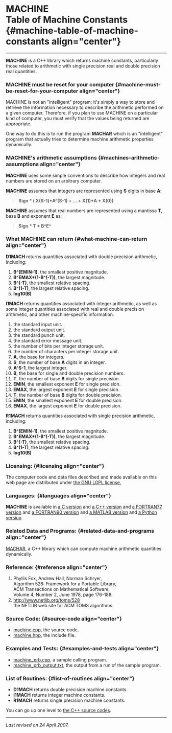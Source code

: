 MACHINE\
Table of Machine Constants {#machine-table-of-machine-constants align="center"}
==========================

------------------------------------------------------------------------

**MACHINE** is a C++ library which returns machine constants,
particularly those related to arithmetic with single precision real and
double precision real quantities.

### MACHINE must be reset for your computer {#machine-must-be-reset-for-your-computer align="center"}

MACHINE is not an "intelligent" program; it's simply a way to store and
retrieve the information necessary to describe the arithmetic performed
on a given computer. Therefore, if you plan to use MACHINE on a
particular kind of computer, you must verify that the values being
returned are appropriate.

One way to do this is to run the program **MACHAR** which is an
"intelligent" program that actually tries to determine machine
arithmetic properties dynamically.

### MACHINE's arithmetic assumptions {#machines-arithmetic-assumptions align="center"}

**MACHINE** uses some simple conventions to describe how integers and
real numbers are stored on an arbitrary computer.

**MACHINE** assumes that integers are represented using **S** digits in
base **A**:

> **Sign \* ( X(S-1)\*A\^(S-1) + ... + X(1)\*A + X(0))**

**MACHINE** assumes that real numbers are represented using a mantissa
**T**, base **B** and exponent **E** as:

> **Sign \* T \* B^E^**

### What MACHINE can return {#what-machine-can-return align="center"}

**D1MACH** returns quantities associated with double precision
arithmetic, including:

1.  **B\^(EMIN-1)**, the smallest positive magnitude.
2.  **B\^EMAX\*(1-B\^(-T))**, the largest magnitude.
3.  **B\^(-T)**, the smallest relative spacing.
4.  **B\^(1-T)**, the largest relative spacing.
5.  **log10(B)**

**I1MACH** returns quantities associated with integer arithmetic, as
well as some integer quantities associated with real and double
precision arithmetic, and other machine-specific information.

1.  the standard input unit.
2.  the standard output unit.
3.  the standard punch unit.
4.  the standard error message unit.
5.  the number of bits per integer storage unit.
6.  the number of characters per integer storage unit.
7.  **A**, the base for integers.
8.  **S**, the number of base **A** digits in an integer.
9.  **A\^S-1**, the largest integer.
10. **B**, the base for single and double precision numbers.
11. **T**, the number of base **B** digits for single precision.
12. **EMIN**, the smallest exponent **E** for single precision.
13. **EMAX**, the largest exponent **E** for single precision.
14. **T**, the number of base **B** digits for double precision.
15. **EMIN**, the smallest exponent **E** for double precision.
16. **EMAX**, the largest exponent **E** for double precision.

**R1MACH** returns quantities associated with single precision
arithmetic, including:

1.  **B\^(EMIN-1)**, the smallest positive magnitude.
2.  **B\^EMAX\*(1-B\^(-T))**, the largest magnitude.
3.  **B\^(-T)**, the smallest relative spacing.
4.  **B\^(1-T)**, the largest relative spacing.
5.  **log10(B)**

### Licensing: {#licensing align="center"}

The computer code and data files described and made available on this
web page are distributed under [the GNU LGPL
license.](../../txt/gnu_lgpl.txt)

### Languages: {#languages align="center"}

**MACHINE** is available in [a C
version](../../c_src/machine/machine.html) and [a C++
version](../../cpp_src/machine/machine.html) and [a FORTRAN77
version](../../f77_src/machine/machine.html) and [a FORTRAN90
version](../../f_src/machine/machine.html) and [a MATLAB
version](../../m_src/machine/machine.html) and [a Python
version](../../py_src/machine/machine.html).

### Related Data and Programs: {#related-data-and-programs align="center"}

[MACHAR](../../cpp_src/machar/machar.html), a C++ library which can
compute machine arithmetic quantities dynamically.

### Reference: {#reference align="center"}

1.  Phyllis Fox, Andrew Hall, Norman Schryer,\
    Algorithm 528: Framework for a Portable Library,\
    ACM Transactions on Mathematical Software,\
    Volume 4, Number 2, June 1978, page 176-188.
2.  <http://www.netlib.org/toms/528>\
    the NETLIB web site for ACM TOMS algorithms.

### Source Code: {#source-code align="center"}

-   [machine.cpp](machine.cpp), the source code.
-   [machine.hpp](machine.hpp), the include file.

### Examples and Tests: {#examples-and-tests align="center"}

-   [machine\_prb.cpp](machine_prb.cpp), a sample calling program.
-   [machine\_prb\_output.txt](machine_prb_output.txt), the output from
    a run of the sample program.

### List of Routines: {#list-of-routines align="center"}

-   **D1MACH** returns double precision machine constants.
-   **I1MACH** returns integer machine constants.
-   **R1MACH** returns single precision machine constants.

You can go up one level to [the C++ source codes](../cpp_src.html).

------------------------------------------------------------------------

*Last revised on 24 April 2007.*
